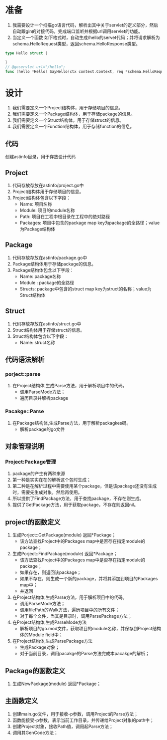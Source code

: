 # 准备
1. 我需要设计一个扫描go语言代码，解析出其中关于servlet的定义部分，然后自动跟gin的对接代码，完成端口监听并根据url调用servlet的功能。
2. 当定义一个函数 如下格式时，自动生成/hello的servet代码；并将请求解析为schema.HelloRequest类型，返回schema.HelloResponse类型。
```go
type Hello struct {

}
// @goservlet url="/hello";
func (hello *Hello) SayHello(ctx context.Context, req *schema.HelloRequest) (res schema.HelloResponse, err basic.Error) {
```
# 设计
1. 我们需要定义一个Project结构体，用于存储项目的信息。
2. 我们需要定义一个Package结构体，用于存储package的信息。
3. 我们需要定义一个Struct结构体，用于存储struct的信息。
4. 我们需要定义一个Function结构体，用于存储function的信息。

## 代码
创建astinfo目录，用于存放设计代码

## Project
1. 代码存放存放在astinfo/project.go中
2. Project结构体用于存储项目的信息。
3. Project结构体包含以下字段：
    - Name: 项目名称
    - Module: 项目的module名称
    - Path: 项目在工程中根目录在工程中的绝对路径
    - Packages: 项目中包含的package map key为package的全路径；value为Package结构体

## Package
1. 代码存放存放在astinfo/package.go中
2. Package结构体用于存储package的信息。
3. Package结构体包含以下字段：
    - Name: package名称
    - Module : package的全路径
    - Structs: package中包含的struct map key为struct的名称；value为Struct结构体


## Struct
1. 代码存放存放在astinfo/struct.go中
2. Struct结构体用于存储struct的信息。
3. Struct结构体包含以下字段：
    - Name: struct名称


## 代码语法解析
### porject::parse
1. 在Project结构体,生成Parse方法，用于解析项目中的代码。
    - 调用ParseMode方法；
    - 遍历目录并解析package
### Pacakge::Parse
1. 在Package结构体,生成Parse方法，用于解析packagkes码。
   - 解析package的go文件

## 对象管理说明
### Project:Package管理
1. package的产生有两种来源
2. 第一种是实实在在的解析这个包时生成； 
3. 第二种是在解析过程中需要使用某个package，但是该package还没有生成时，需要先生成对象，然后再使用。
4. 所以提供了FindPackage方法，用于查找package，不存在则生成。
5. 提供了GetPackage方法，用于获取package，不存在则返回nil。


## project的函数定义
1. 生成Porject::GetPackage(module) 返回*Package；
    - 该方法查找Project中的Packages map中是否存在指定module的package；
2. 生成Porject::FindPackage(module) 返回*Package；
    - 该方法查找Project中的Packages map中是否存在指定module的package；
    - 如果存在，则返回该package；
    - 如果不存在，则生成一个新的package，并将其添加到项目的Packages map中；
   - 并返回
3. 在Project结构体,生成Parse方法，用于解析项目中的代码。
    - 调用ParseMode方法；
    - 调用filePath的Walk方法，遍历项目中的所有文件；
    - 对于每个文件，当其是目录时，调用ParsePackage方法；
4. 在Project结构体,生成ParseMode方法
   - 解析项目的go.mod文件，获取项目的module名称，并保存到Project结构体的Module field中；
5. 在Project结构体,生成ParsePackage方法
   - 生成Package对象；
   - 对于当前目录，调用pacakge的Parse方法完成本pacakge的解析；

## Package的函数定义
1.  生成NewPackage(module) 返回*Package；


## 主函数定义
1. 创建main.go文件，用于接收-p参数，调用Project的Parse方法；
2. 函数能接受-p参数，表示当前工作目录，并传递给Project对象的path中；
3. 创建Project对象，接收Path值，调用起Parse方法；
4. 调用其GenCode方法；
    




